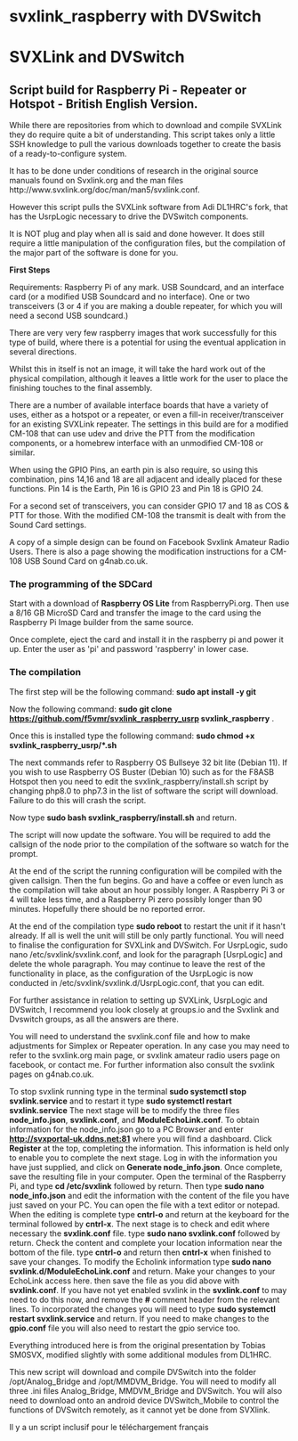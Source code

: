 # svxlink_raspberry with DVSwitch
**<h1> SVXLink and DVSwitch </h1>**
<h2>Script build for Raspberry Pi - Repeater or Hotspot - British English Version.</h2> 
<p>While there are repositories from which to download and compile SVXLink they do require quite a bit of understanding.
This script takes only a little SSH knowledge to pull the various downloads together to create the basis of a ready-to-configure system.</p>

<p>It has to be done under conditions of research in the original source manuals found on Svxlink.org and the man files http://www.svxlink.org/doc/man/man5/svxlink.conf.</p>
<p>However this script pulls the SVXLink software from Adi DL1HRC's fork, that has the UsrpLogic necessary to drive the DVSwitch components.</p>

<p>It is NOT plug and play when all is said and done however. It does still require a little manipulation of the configuration files, 
but the compilation of the major part of the software is done for you.</p></h2>

<b>First Steps</b>
<p>Requirements: Raspberry Pi of any mark. USB Soundcard, and an interface card (or a modified USB Soundcard and no interface). One or two transceivers (3 or 4 if you are making a double repeater, for which you will need a second USB soundcard.)</p>

There are very very few raspberry images that work successfully for this type of build, where there is a potential for using the eventual application in several directions.

Whilst this in itself is not an image, it will take the hard work out of the physical compilation, although it leaves a little work for the user to place the finishing touches to the final assembly.

There are a number of available interface boards that have a variety of uses, either as a hotspot or a repeater, or even a fill-in receiver/transceiver for an existing SVXLink repeater. The settings in this build are for a modified CM-108 that can use udev and drive the PTT from the modification components, or a homebrew interface with an unmodified CM-108 or similar.

When using the GPIO Pins, an earth pin is also require, so using this combination, pins 14,16 and 18 are all adjacent and ideally placed for these functions.
Pin 14 is the Earth, Pin 16 is GPIO 23 and Pin 18 is GPIO 24.

For a second set of transceivers, you can consider GPIO 17 and 18 as COS & PTT for those.
With the modified CM-108 the transmit is dealt with from the Sound Card settings. 

A copy of a simple design can be found on Facebook Svxlink Amateur Radio Users. There is also a page showing the modification instructions for a CM-108 USB Sound Card on g4nab.co.uk.

<h3>The programming of the SDCard</h3>

Start with a download of <b>Raspberry OS Lite</b> from RaspberryPi.org. Then use a 8/16 GB MicroSD Card and transfer the image to the card using the Raspberry Pi Image builder from the same source.


Once complete, eject the card and install it in the raspberry pi and power it up. Enter the user as 'pi' and password 'raspberry' in lower case. 
<h3>The compilation</h3>
The first step will be the following command: <b>sudo apt install -y git</b>  

Now the following command: <b>sudo git clone https://github.com/f5vmr/svxlink_raspberry_usrp svxlink_raspberry</b> .

Once this is installed type the following command: <b>sudo chmod +x svxlink_raspberry_usrp/*.sh</b>

<p>The next commands refer to Raspberry OS Bullseye 32 bit lite (Debian 11). If you wish to use Raspberry OS Buster (Debian 10) such as for the F8ASB Hotspot then you need to edit the svxlink_raspberry/install.sh script by changing php8.0 to php7.3 in the list of software the script will download. Failure to do this will crash the script.</p>

Now type <b>sudo bash svxlink_raspberry/install.sh</b> and return.

The script will now update the software. You will be required to add the callsign of the node prior to the compilation of the software so watch for the prompt.

At the end of the script the running configuration will be compiled with the given callsign. Then the fun begins. Go and have a coffee or even lunch as the compilation will take about an hour possibly longer. A Raspberry Pi 3 or 4 will take less time, and a Raspberry Pi zero possibly longer than 90 minutes. Hopefully there should be no reported error.

At the end of the compilation type <b>sudo reboot</b> to restart the unit if it hasn't already. If all is well the unit will still be only partly functional. You will need to finalise the configuration for SVXLink and DVSwitch. For UsrpLogic, sudo nano /etc/svxlink/svxlink.conf, and look for the paragraph [UsrpLogic] and delete the whole paragraph. You may continue to leave the rest of the functionality in place, as the configuration of the UsrpLogic is now conducted in /etc/svxlink/svxlink.d/UsrpLogic.conf, that you can edit.

For further assistance in relation to setting up SVXLink, UsrpLogic and DVSwitch, I recommend you look closely at groups.io and the Svxlink and Dvswitch groups, as all the answers are there.

You will need to understand the svxlink.conf file and how to make adjustments for Simplex or Repeater operation. In any case you may need to refer to the svxlink.org main page, or svxlink amateur radio users page on facebook, or contact me. For further information also consult the svxlink pages on g4nab.co.uk.

To stop svxlink running type in the terminal <b>sudo systemctl stop svxlink.service</b> and to restart it type <b>sudo systemctl restart svxlink.service</b>
The next stage will be to modify the three files <b>node_info.json</b>, <b>svxlink.conf</b>, and <b>ModuleEchoLink.conf</b>.
To obtain information for the node_info.json go to a PC Browser and enter <b>http://svxportal-uk.ddns.net:81</b> where you will find a dashboard.
Click <b>Register</b> at the top, completing the information. This information is held only to enable you to complete the next stage. Log in with the information you have just supplied, and click on <b font=color blue>Generate node_info.json</f></b>. Once complete, save the resulting file in your computer.
Open the terminal of the Raspberry Pi, and type <b>cd /etc/svxlink</b> followed by return. Then type <b>sudo nano node_info.json</b> and edit the information with the content of the file you have just saved on your PC. You can open the file with a text editor or notepad.
When the editing is complete type <b>cntrl-o</b> and return at the keyboard for the terminal followed by <b>cntrl-x</b>.
The next stage is to check and edit where necessary the <b>svxlink.conf</b> file. type <b>sudo nano svxlink.conf</b> followed by return.
Check the content and complete your location information near the bottom of the file. type <b>cntrl-o</b> and return then <b>cntrl-x</b> when finished to save your changes.
To modify the Echolink information type <b>sudo nano svxlink.d/ModuleEchoLink.conf</b> and return. Make your changes to your EchoLink access here. then save the file as you did above with <b>svxlink.conf</b>. If you have not yet enabled svxlink in the <b>svxlink.conf</b> to may need to do this now, and remove the <b>#</b> comment header from the relevant lines.
To incorporated the changes you will need to type <b>sudo systemctl restart svxlink.service</b> and return.
If you need to make changes to the <b>gpio.conf</b> file you will also need to restart the gpio service too.
<p>Everything introduced here is from the original presentation by Tobias SM0SVX, modified slightly with some additional modules from DL1HRC.</p>
<p>This new script will download and compile DVSwitch into the folder /opt/Analog_Bridge and /opt/MMDVM_Bridge. You will need to modify all three .ini files Analog_Bridge, MMDVM_Bridge and DVSwitch. You will also need to download onto an android device DVSwitch_Mobile to control the functions of DVSwitch remotely, as it cannot yet be done from SVXlink.</p>

<p> Il y a un script inclusif pour le téléchargement français</p>

